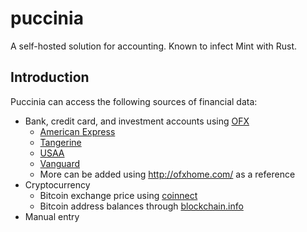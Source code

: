 # puccinia
A self-hosted solution for accounting. Known to infect Mint with Rust.

## Introduction
Puccinia can access the following sources of financial data:
- Bank, credit card, and investment accounts using [OFX](http://ofx.net/)
  - [American Express](https://www.americanexpress.com/)
  - [Tangerine](https://www.tangerine.ca/)
  - [USAA](https://www.usaa.com/)
  - [Vanguard](https://www.vanguard.com/)
  - More can be added using http://ofxhome.com/ as a reference
- Cryptocurrency
  - Bitcoin exchange price using [coinnect](https://github.com/hugues31/coinnect)
  - Bitcoin address balances through [blockchain.info](https://blockchain.info/api)
- Manual entry
